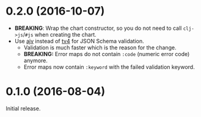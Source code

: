 # 0.2.0 (2016-10-07)

* **BREAKING**: Wrap the chart constructor, so you do not need to call `clj->js`/`#js` when creating the chart.
* Use [ajv](https://github.com/epoberezkin/ajv) instead of [tv4](https://github.com/geraintluff/tv4) for JSON Schema validation.
  * Validation is much faster which is the reason for the change.
  * **BREAKING:** Error maps do not contain `:code` (numeric error code) anymore.
  * Error maps now contain `:keyword` with the failed validation keyword.

# 0.1.0 (2016-08-04)

Initial release.
